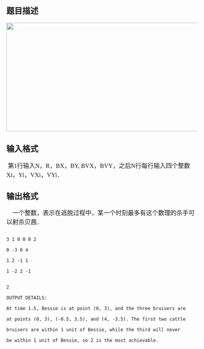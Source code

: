 ## 题目描述

<p><img height="286" width="829" alt="" src="https://s2.loli.net/2023/08/14/NwF8obE1x7GZXIy.png"></p>

## 输入格式

<p class="MsoNormal" style="margin: 0cm 0cm 0pt"><font size="3"><span lang="EN-US"><font face="Times New Roman"> </font></span><span style="font-family: 宋体; mso-ascii-font-family: 'Times New Roman'; mso-hansi-font-family: 'Times New Roman'">第</span><span lang="EN-US"><font face="Times New Roman">1</font></span><span style="font-family: 宋体; mso-ascii-font-family: 'Times New Roman'; mso-hansi-font-family: 'Times New Roman'">行输入</span><span lang="EN-US"><font face="Times New Roman">N</font></span><span style="font-family: 宋体; mso-ascii-font-family: 'Times New Roman'; mso-hansi-font-family: 'Times New Roman'">，</span><span lang="EN-US"><font face="Times New Roman">R</font></span><span style="font-family: 宋体; mso-ascii-font-family: 'Times New Roman'; mso-hansi-font-family: 'Times New Roman'">，</span><span lang="EN-US"><font face="Times New Roman">BX</font></span><span style="font-family: 宋体; mso-ascii-font-family: 'Times New Roman'; mso-hansi-font-family: 'Times New Roman'">，</span><span lang="EN-US"><font face="Times New Roman">BY, BVX</font></span><span style="font-family: 宋体; mso-ascii-font-family: 'Times New Roman'; mso-hansi-font-family: 'Times New Roman'">，</span><span lang="EN-US"><font face="Times New Roman">BVY</font></span><span style="font-family: 宋体; mso-ascii-font-family: 'Times New Roman'; mso-hansi-font-family: 'Times New Roman'">，之后</span><span lang="EN-US"><font face="Times New Roman">N</font></span><span style="font-family: 宋体; mso-ascii-font-family: 'Times New Roman'; mso-hansi-font-family: 'Times New Roman'">行每行输入四个整数</span><span lang="EN-US"><font face="Times New Roman">Xi</font></span><span style="font-family: 宋体; mso-ascii-font-family: 'Times New Roman'; mso-hansi-font-family: 'Times New Roman'">，</span><span lang="EN-US"><font face="Times New Roman">Yi</font></span><span style="font-family: 宋体; mso-ascii-font-family: 'Times New Roman'; mso-hansi-font-family: 'Times New Roman'">，</span><span lang="EN-US"><font face="Times New Roman">VXi</font></span><span style="font-family: 宋体; mso-ascii-font-family: 'Times New Roman'; mso-hansi-font-family: 'Times New Roman'">，</span><span lang="EN-US"><font face="Times New Roman">VYi</font></span><span style="font-family: 宋体; mso-ascii-font-family: 'Times New Roman'; mso-hansi-font-family: 'Times New Roman'">．</span></font></p> 
<p></p>

## 输出格式

<p></p> 
<p class="MsoNormal" style="margin: 0cm 0cm 0pt"><font size="3"><span lang="EN-US"><font face="Times New Roman">    </font></span><span style="font-family: 宋体; mso-ascii-font-family: 'Times New Roman'; mso-hansi-font-family: 'Times New Roman'">一个整数，表示在逃脱过程中，某一个时刻最多有这个数理的杀手可以射杀贝茜．</span></font></p>

```input1
3 1 0 0 0 2
0 -3 0 4
1 2 -1 1
1 -2 2 -1
```
```output1
2
OUTPUT DETAILS:
At time 1.5, Bessie is at point (0, 3), and the three bruisers are
at points (0, 3), (-0.5, 3.5), and (4, -3.5). The first two cattle
bruisers are within 1 unit of Bessie, while the third will never
be within 1 unit of Bessie, so 2 is the most achievable.
```
